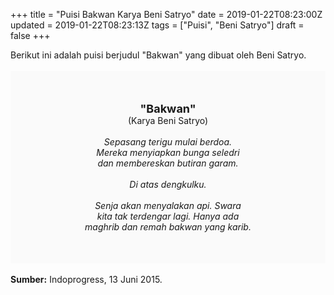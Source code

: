 +++
title = "Puisi Bakwan Karya Beni Satryo"
date = 2019-01-22T08:23:00Z
updated = 2019-01-22T08:23:13Z
tags = ["Puisi", "Beni Satryo"]
draft = false
+++

<div dir="ltr" style="text-align: left;" trbidi="on"><div dir="ltr" style="text-align: left;" trbidi="on"><div dir="ltr" style="text-align: left;" trbidi="on"><div style="text-align: justify;">Berikut ini adalah puisi berjudul "Bakwan" yang dibuat oleh Beni Satryo.</div><br /><div style="background: #FAFAFA; font-size: 14px; height: auto; margin: 0 auto; padding: 50px; text-align: center; width: auto;"><span style="font-size: 18px;"><b>"Bakwan"</b></span><br />(Karya Beni Satryo)<br /><br /><i>Sepasang terigu mulai berdoa.<br />Mereka menyiapkan bunga seledri<br />dan membereskan butiran garam.<br /><br />Di atas dengkulku.<br /><br />Senja akan menyalakan api. Swara<br />kita tak terdengar lagi. Hanya ada<br />maghrib dan remah bakwan yang karib.</i><b> </b></div></div></div><br /><div style="text-align: justify;"><b>Sumber:</b> Indoprogress, 13 Juni 2015.</div></div>
